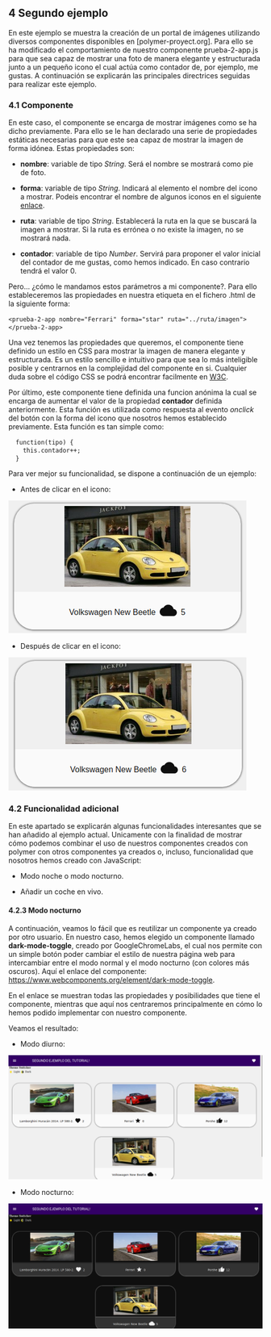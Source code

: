 ## 4 Segundo ejemplo

En este ejemplo se muestra la creación de un portal de imágenes utilizando diversos componentes disponibles en [polymer-proyect.org]. Para ello se ha modificado el comportamiento de nuestro componente prueba-2-app.js para que sea capaz de mostrar una foto de manera elegante y estructurada junto a un pequeño icono el cual actúa como contador de, por ejemplo, me gustas. A continuación se explicarán las principales directrices seguidas para realizar este ejemplo.

### 4.1 Componente

En este caso, el componente se encarga de mostrar imágenes como se ha dicho previamente. Para ello se le han declarado una serie de propiedades estáticas necesarias para que este sea capaz de mostrar la imagen de forma idónea. Estas propiedades son:

* **nombre**: variable de tipo *String*. Será el nombre se mostrará como pie de foto.

* **forma**: variable de tipo *String*. Indicará al elemento el nombre del icono a mostrar. Podeis encontrar el nombre de algunos iconos en el siguiente [enlace].

[enlace]:https://www.webcomponents.org/element/@polymer/iron-icons/demo/demo/index.html

* **ruta**: variable de tipo *String*. Establecerá la ruta en la que se buscará la imagen a mostrar. Si la ruta es errónea o no existe la imagen, no se mostrará nada.

* **contador**: variable de tipo *Number*. Servirá para proponer el valor inicial del contador de me gustas, como hemos indicado. En caso contrario tendrá el valor 0.

Pero... ¿cómo le mandamos estos parámetros a mi componente?. Para ello estableceremos las propiedades en nuestra etiqueta en el fichero .html de la siguiente forma:
```
<prueba-2-app nombre="Ferrari" forma="star" ruta="../ruta/imagen"></prueba-2-app>
```

Una vez tenemos las propiedades que queremos, el componente tiene definido un estilo en CSS para mostrar la imagen de manera elegante y estructurada. Es un estilo sencillo e intuitivo para que sea lo más inteligible posible y centrarnos en la complejidad del componente en si. Cualquier duda sobre el código CSS se podrá encontrar facilmente en [W3C].

[W3C]:https://www.w3schools.com/css/

Por último, este componente tiene definida una funcion anónima la cual se encarga de aumentar el valor de la propiedad **contador** definida anteriormente. Esta función es utilizada como respuesta al evento *onclick* del botón con la forma del icono que nosotros hemos establecido previamente. Esta función es tan simple como:
```
  function(tipo) {
    this.contador++;
  }
```
Para ver mejor su funcionalidad, se dispone a continuación de un ejemplo:
* Antes de clicar en el icono:

!["Nuestro primer componente"](images/click1.png "Antes de clicar")

* Después de clicar en el icono:

!["Nuestro primer componente"](images/click2.png "Después de clicar")

### 4.2 Funcionalidad adicional

En este apartado se explicarán algunas funcionalidades interesantes que se han añadido al ejemplo actual. Unicamente con la finalidad de mostrar cómo podemos combinar el uso de nuestros componentes creados con polymer con otros componentes ya creados o, incluso, funcionalidad que nosotros hemos creado con JavaScript:

* Modo noche o modo nocturno.

* Añadir un coche en vivo.

#### 4.2.3 Modo nocturno

A continuación, veamos lo fácil que es reutilizar un componente ya creado por otro usuario. En nuestro caso, hemos elegido un componente llamado **dark-mode-toggle**, creado por GoogleChromeLabs, el cual nos permite con un simple botón poder cambiar el estilo de nuestra página web para intercambiar entre el modo normal y el modo nocturno (con colores más oscuros). Aquí el enlace del componente: https://www.webcomponents.org/element/dark-mode-toggle.

En el enlace se muestran todas las propiedades y posibilidades que tiene el componente, mientras que aquí nos centraremos principalmente en cómo lo hemos podido implementar con nuestro componente.

Veamos el resultado:
* Modo diurno:

!["Nuestro primer componente"](images/modo_diurno.png "Modo diurno")

* Modo nocturno:

!["Nuestro primer componente"](images/modo_nocturno.png "Modo nocturno")
